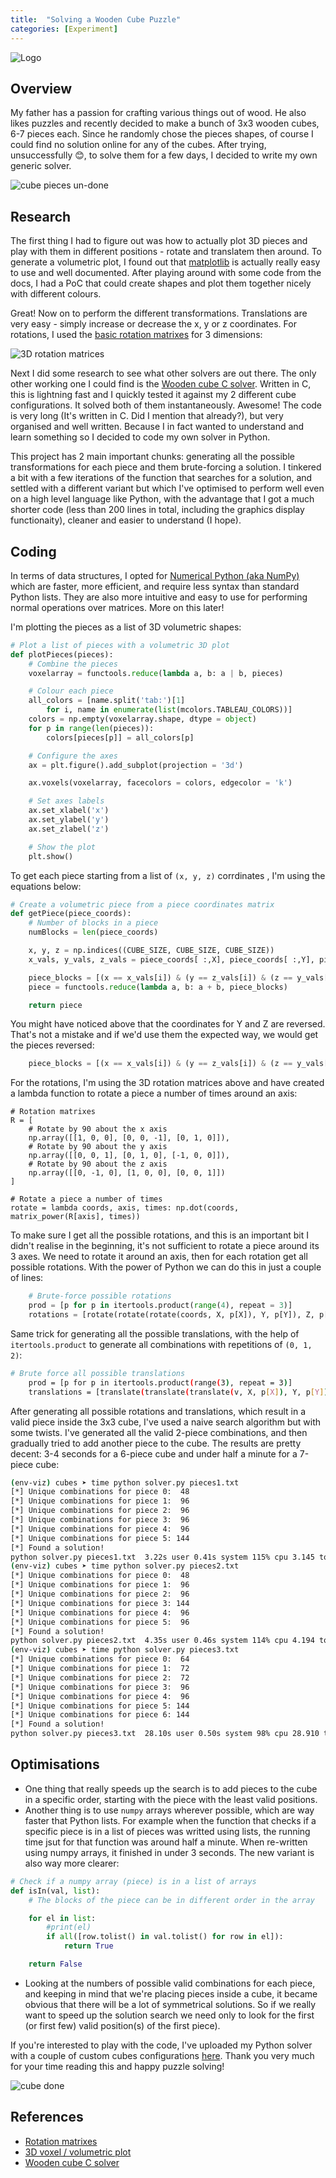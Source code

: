 ```yaml
---
title:  "Solving a Wooden Cube Puzzle"
categories: [Experiment]
---
```


![Logo](/assets/images/cube-done.jpeg)

## Overview

My father has a passion for crafting various things out of wood. He also likes puzzles and recently decided to make a bunch of 3x3 wooden cubes, 6-7 pieces each. Since he randomly chose the pieces shapes, of course I could find no solution online for any of the cubes. After trying, unsuccessfully 😊, to solve them for a few days, I decided to write my own generic solver.

<img src="/assets/images/cube-pieces.jpeg" alt="cube pieces un-done" class="figure-body">

## Research 

The first thing I had to figure out was how to actually plot 3D pieces and play with them in different positions - rotate and translatem then around. To generate a volumetric plot, I found out that [matplotlib](https://matplotlib.org/stable/gallery/mplot3d/voxels.html) is actually really easy to use and well documented. After playing around with some code from the docs, I had a PoC that could create shapes and plot them together nicely with different colours. 

Great! Now on to perform the different transformations. Translations are very easy - simply increase or decrease the x, y or z coordinates. For rotations, I used the [basic rotation matrixes](https://en.wikipedia.org/wiki/Rotation_matrix) for 3 dimensions: 

<img src="/assets/images/rotations-colour.png" alt="3D rotation matrices" class="figure-body">

Next I did some research to see what other solvers are out there. The only other working one I could find is the [Wooden cube C solver](https://github.com/RONRON2904/WoodenCubeSolver). Written in C, this is lightning fast and I quickly tested it against my 2 different cube configurations. It solved both of them instantaneously. Awesome! The code is very long (It's written in C. Did I mention that already?), but very organised and well written. Because I in fact wanted to understand and learn something so I decided to code my own solver in Python.

This project has 2 main important chunks: generating all the possible transformations for each piece and them brute-forcing a solution. I tinkered a bit with a few iterations of the function that searches for a solution, and settled with a different variant but which I've optimised to perform well even on a high level language like Python, with the advantage that I got a much shorter code (less than 200 lines in total, including the graphics display functionaity), cleaner and easier to understand (I hope).

## Coding

In terms of data structures, I opted for [Numerical Python (aka NumPy)](https://www.geeksforgeeks.org/numpy-array-in-python/) which are faster, more efficient, and require less syntax than standard Python lists. They are also more intuitive and easy to use for performing normal operations over matrices. More on this later!

I'm plotting the pieces as a list of 3D volumetric shapes:
```python
# Plot a list of pieces with a volumetric 3D plot
def plotPieces(pieces):
    # Combine the pieces
    voxelarray = functools.reduce(lambda a, b: a | b, pieces)

    # Colour each piece
    all_colors = [name.split('tab:')[1]
        for i, name in enumerate(list(mcolors.TABLEAU_COLORS))]
    colors = np.empty(voxelarray.shape, dtype = object)
    for p in range(len(pieces)):
        colors[pieces[p]] = all_colors[p]

    # Configure the axes
    ax = plt.figure().add_subplot(projection = '3d')

    ax.voxels(voxelarray, facecolors = colors, edgecolor = 'k')

    # Set axes labels
    ax.set_xlabel('x')
    ax.set_ylabel('y')
    ax.set_zlabel('z')

    # Show the plot
    plt.show()
```

To get each piece starting from a list of `(x, y, z)` corrdinates , I'm using the equations below:

```python
# Create a volumetric piece from a piece coordinates matrix
def getPiece(piece_coords):
    # Number of blocks in a piece
    numBlocks = len(piece_coords)

    x, y, z = np.indices((CUBE_SIZE, CUBE_SIZE, CUBE_SIZE))
    x_vals, y_vals, z_vals = piece_coords[ :,X], piece_coords[ :,Y], piece_coords[ :,Z]

    piece_blocks = [(x == x_vals[i]) & (y == z_vals[i]) & (z == y_vals[i]) for i in range(numBlocks)]
    piece = functools.reduce(lambda a, b: a + b, piece_blocks)

    return piece
```

You might have noticed above that the coordinates for Y and Z are reversed. That's not a mistake and if we'd use them the expected way, we would get the pieces reversed:
```python
    piece_blocks = [(x == x_vals[i]) & (y == z_vals[i]) & (z == y_vals[i]) for i in range(numBlocks)]
```

For the rotations, I'm using the 3D rotation matrices above and have created a lambda function to rotate a piece a number of times around an axis:
```
# Rotation matrixes
R = [
    # Rotate by 90 about the x axis
    np.array([[1, 0, 0], [0, 0, -1], [0, 1, 0]]),
    # Rotate by 90 about the y axis
    np.array([[0, 0, 1], [0, 1, 0], [-1, 0, 0]]),
    # Rotate by 90 about the z axis
    np.array([[0, -1, 0], [1, 0, 0], [0, 0, 1]])
]

# Rotate a piece a number of times
rotate = lambda coords, axis, times: np.dot(coords, matrix_power(R[axis], times))
```

To make sure I get all the possible rotations, and this is an important bit I didn't realise in the beginning, it's not sufficient to rotate a piece around its 3 axes. We need to rotate it around an axis, then for each rotation get all possible rotations. With the power of Python we can do this in just a couple of lines:

```python
    # Brute-force possible rotations
    prod = [p for p in itertools.product(range(4), repeat = 3)]
    rotations = [rotate(rotate(rotate(coords, X, p[X]), Y, p[Y]), Z, p[Z]) for p in prod]
```

Same trick for generating all the possible translations, with the help of `itertools.product` to generate all combinations with repetitions of `(0, 1, 2)`:

```bash
# Brute force all possible translations
    prod = [p for p in itertools.product(range(3), repeat = 3)]
    translations = [translate(translate(translate(v, X, p[X]), Y, p[Y]), Z, p[Z]) for p in prod for v in valid]
```

After generating all possible rotations and translations, which result in a valid piece inside the 3x3 cube, I've used a naive search algorithm but with some twists. I've generated all the valid 2-piece combinations, and then gradually tried to add another piece to the cube. The results are pretty decent: 3-4 seconds for a 6-piece cube and under half a minute for a 7-piece cube:
```bash
(env-viz) cubes ➤ time python solver.py pieces1.txt
[*] Unique combinations for piece 0:  48
[*] Unique combinations for piece 1:  96
[*] Unique combinations for piece 2:  96
[*] Unique combinations for piece 3:  96
[*] Unique combinations for piece 4:  96
[*] Unique combinations for piece 5: 144
[*] Found a solution!
python solver.py pieces1.txt  3.22s user 0.41s system 115% cpu 3.145 total
(env-viz) cubes ➤ time python solver.py pieces2.txt
[*] Unique combinations for piece 0:  48
[*] Unique combinations for piece 1:  96
[*] Unique combinations for piece 2:  96
[*] Unique combinations for piece 3: 144
[*] Unique combinations for piece 4:  96
[*] Unique combinations for piece 5:  96
[*] Found a solution!
python solver.py pieces2.txt  4.35s user 0.46s system 114% cpu 4.194 total
(env-viz) cubes ➤ time python solver.py pieces3.txt
[*] Unique combinations for piece 0:  64
[*] Unique combinations for piece 1:  72
[*] Unique combinations for piece 2:  72
[*] Unique combinations for piece 3:  96
[*] Unique combinations for piece 4:  96
[*] Unique combinations for piece 5: 144
[*] Unique combinations for piece 6: 144
[*] Found a solution!
python solver.py pieces3.txt  28.10s user 0.50s system 98% cpu 28.910 total
```

## Optimisations
* One thing that really speeds up the search is to add pieces to the cube in a specific order, starting with the piece with the least valid positions. 
* Another thing is to use `numpy` arrays wherever possible, which are way faster that Python lists. For example when the function that checks if a specific piece is in a list of pieces was writted using lists, the running time jsut for that function was around half a minute. When re-written using numpy arrays, it finished in under 3 seconds. The new variant is also way more clearer:
```python
# Check if a numpy array (piece) is in a list of arrays
def isIn(val, list):
    # The blocks of the piece can be in different order in the array

    for el in list:
        #print(el)
        if all([row.tolist() in val.tolist() for row in el]):
            return True

    return False
```
* Looking at the numbers of possible valid combinations for each piece, and keeping in mind that we're placing pieces inside a cube, it became obvious that there will be a lot of symmetrical solutions. So if we really want to speed up the solution search we need only to look for the first (or first few) valid position(s) of the first piece). 

If you're interested to play with the code, I've uploaded my Python solver with a couple of custom cubes configurations [here](https://gist.github.com/livz/9e46b01afa1a22cdfabe1d5919bde14c). Thank you very much for your time reading this and happy puzzle solving!

<img src="/assets/images/solution.png" align="middle" alt="cube done" class="figure-body">

## References

* [Rotation matrixes](https://en.wikipedia.org/wiki/Rotation_matrix)
* [3D voxel / volumetric plot](https://matplotlib.org/stable/gallery/mplot3d/voxels.html)
* [Wooden cube C solver](https://github.com/RONRON2904/WoodenCubeSolver)

